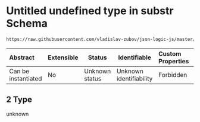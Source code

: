 # Untitled undefined type in substr Schema

```txt
https://raw.githubusercontent.com/vladislav-zubov/json-logic-js/master/schemas/operators/string/substr.json#/examples/2
```




| Abstract            | Extensible | Status         | Identifiable            | Custom Properties | Additional Properties | Access Restrictions | Defined In                                                           |
| :------------------ | ---------- | -------------- | ----------------------- | :---------------- | --------------------- | ------------------- | -------------------------------------------------------------------- |
| Can be instantiated | No         | Unknown status | Unknown identifiability | Forbidden         | Allowed               | none                | [substr.json\*](operators/string/substr.json "open original schema") |

## 2 Type

unknown
